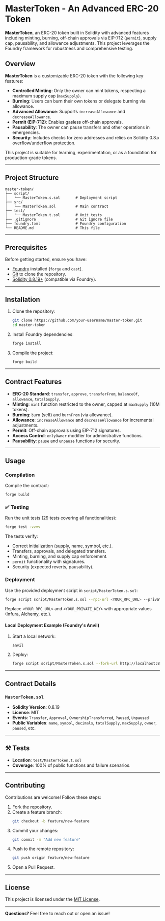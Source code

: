 # MasterToken - An Advanced ERC-20 Token

**MasterToken**, an ERC-20 token built in Solidity with advanced features including minting, burning, off-chain approvals via EIP-712 (`permit`), supply cap, pausability, and allowance adjustments. This project leverages the Foundry framework for robustness and comprehensive testing.

## Overview

**MasterToken** is a customizable ERC-20 token with the following key features:

- **Controlled Minting**: Only the owner can mint tokens, respecting a maximum supply cap (`maxSupply`).
- **Burning**: Users can burn their own tokens or delegate burning via allowance.
- **Advanced Allowance**: Supports `increaseAllowance` and `decreaseAllowance`.
- **Permit (EIP-712)**: Enables gasless off-chain approvals.
- **Pausability**: The owner can pause transfers and other operations in emergencies.
- **Security**: Includes checks for zero addresses and relies on Solidity 0.8.x overflow/underflow protection.

This project is suitable for learning, experimentation, or as a foundation for production-grade tokens.

---

## Project Structure

```
master-token/
├── script/
│   └── MasterToken.s.sol       # Deployment script
├── src/
│   └── MasterToken.sol         # Main contract
├── test/
│   └── MasterToken.t.sol       # Unit tests
├── .gitignore                  # Git ignore file
├── foundry.toml                # Foundry configuration
└── README.md                   # This file
```

---

## Prerequisites

Before getting started, ensure you have:

- [Foundry](https://github.com/foundry-rs/foundry) installed (`forge` and `cast`).
- [Git](https://git-scm.com/) to clone the repository.
- [Solidity 0.8.19+](https://docs.soliditylang.org/) (compatible via Foundry).

---

## Installation

1. Clone the repository:

   ```bash
   git clone https://github.com/your-username/master-token.git
   cd master-token
   ```

2. Install Foundry dependencies:

   ```bash
   forge install
   ```

3. Compile the project:

   ```bash
   forge build
   ```

---

## Contract Features

- **ERC-20 Standard**: `transfer`, `approve`, `transferFrom`, `balanceOf`, `allowance`, `totalSupply`.
- **Minting**: `mint` function restricted to the owner, capped at `maxSupply` (10M tokens).
- **Burning**: `burn` (self) and `burnFrom` (via allowance).
- **Allowance**: `increaseAllowance` and `decreaseAllowance` for incremental adjustments.
- **Permit**: Off-chain approvals using EIP-712 signatures.
- **Access Control**: `onlyOwner` modifier for administrative functions.
- **Pausability**: `pause` and `unpause` functions for security.

---

## Usage

### Compilation

Compile the contract:

```bash
forge build
```

### ✅ Testing

Run the unit tests (29 tests covering all functionalities):

```bash
forge test -vvvv
```

The tests verify:

- Correct initialization (supply, name, symbol, etc.).
- Transfers, approvals, and delegated transfers.
- Minting, burning, and supply cap enforcement.
- `permit` functionality with signatures.
- Security (expected reverts, pausability).

### Deployment

Use the provided deployment script in `script/MasterToken.s.sol`:

```bash
forge script script/MasterToken.s.sol --rpc-url <YOUR_RPC_URL> --private-key <YOUR_PRIVATE_KEY> --broadcast
```

Replace `<YOUR_RPC_URL>` and `<YOUR_PRIVATE_KEY>` with appropriate values (Infura, Alchemy, etc.).

#### Local Deployment Example (Foundry's Anvil)

1. Start a local network:
   ```bash
   anvil
   ```
2. Deploy:
   ```bash
   forge script script/MasterToken.s.sol --fork-url http://localhost:8545 --broadcast
   ```

---

## Contract Details

### `MasterToken.sol`

- **Solidity Version**: 0.8.19
- **License**: MIT
- **Events**: `Transfer`, `Approval`, `OwnershipTransferred`, `Paused`, `Unpaused`
- **Public Variables**: `name`, `symbol`, `decimals`, `totalSupply`, `maxSupply`, `owner`, `paused`, etc.

---

## ⚒ Tests

- **Location**: `test/MasterToken.t.sol`
- **Coverage**: 100% of public functions and failure scenarios.

---

## Contributing

Contributions are welcome! Follow these steps:

1. Fork the repository.
2. Create a feature branch:
   ```bash
   git checkout -b feature/new-feature
   ```
3. Commit your changes:
   ```bash
   git commit -m "Add new feature"
   ```
4. Push to the remote repository:
   ```bash
   git push origin feature/new-feature
   ```
5. Open a Pull Request.

---

## License

This project is licensed under the [MIT License](LICENSE).

---

**Questions?** Feel free to reach out or open an issue!

